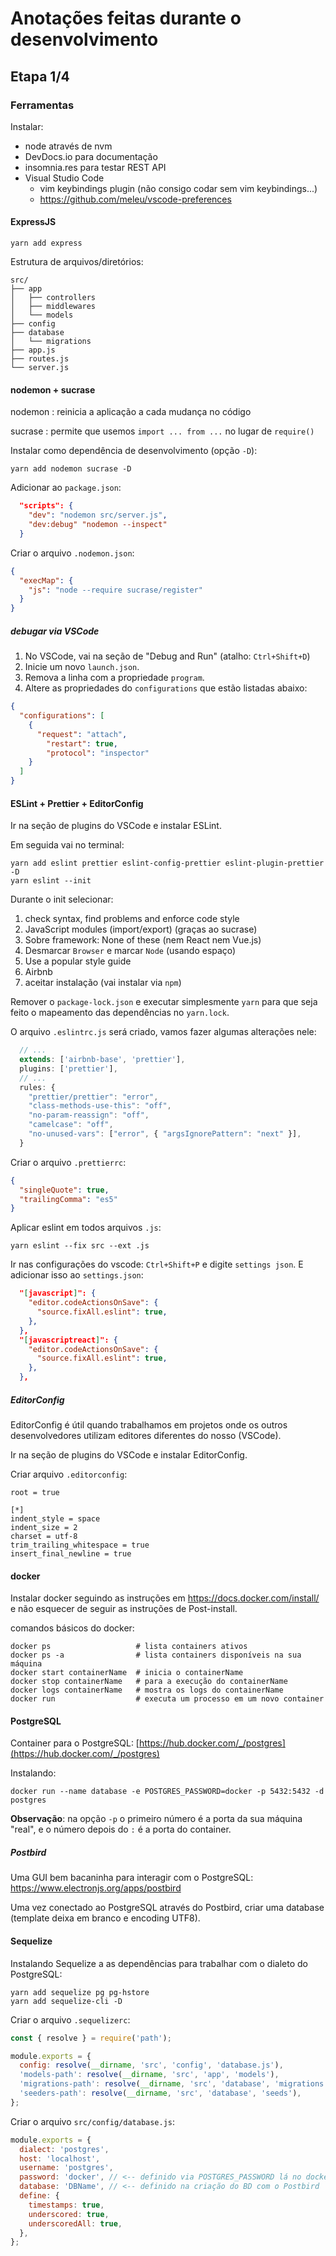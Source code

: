 # Anotações feitas durante o desenvolvimento

## Etapa 1/4

### Ferramentas

Instalar:

- node através de nvm
- DevDocs.io para documentação
- insomnia.res para testar REST API
- Visual Studio Code
    - vim keybindings plugin (não consigo codar sem vim keybindings...)
    - https://github.com/meleu/vscode-preferences


#### ExpressJS

```
yarn add express
```

Estrutura de arquivos/diretórios:
```
src/
├── app
│   ├── controllers
│   ├── middlewares
│   └── models
├── config
├── database
│   └── migrations
├── app.js
├── routes.js
└── server.js
```

#### nodemon + sucrase

nodemon
: reinicia a aplicação a cada mudança no código

sucrase
: permite que usemos `import ... from ...` no lugar de `require()`


Instalar como dependência de desenvolvimento (opção `-D`):
```
yarn add nodemon sucrase -D
```

Adicionar ao `package.json`:
```json
  "scripts": {
    "dev": "nodemon src/server.js",
    "dev:debug" "nodemon --inspect"
  }
```

Criar o arquivo `.nodemon.json`:
```json
{
  "execMap": {
    "js": "node --require sucrase/register"
  }
}
```

##### debugar via VSCode

1. No VSCode, vai na seção de "Debug and Run" (atalho: `Ctrl+Shift+D`)
2. Inicie um novo `launch.json`.
3. Remova a linha com a propriedade `program`.
4. Altere as propriedades do `configurations` que estão listadas abaixo:

```json
{
  "configurations": [
    {
      "request": "attach",
        "restart": true,
        "protocol": "inspector"
    }
  ]
}
```


#### ESLint + Prettier + EditorConfig

Ir na seção de plugins do VSCode e instalar ESLint.

Em seguida vai no terminal:

```
yarn add eslint prettier eslint-config-prettier eslint-plugin-prettier -D
yarn eslint --init
```

Durante o init selecionar:

1. check syntax, find problems and enforce code style
2. JavaScript modules (import/export) (graças ao sucrase)
3. Sobre framework: None of these (nem React nem Vue.js)
4. Desmarcar `Browser` e marcar `Node` (usando espaço)
5. Use a popular style guide
6. Airbnb
7. aceitar instalação (vai instalar via `npm`)

Remover o `package-lock.json` e executar simplesmente `yarn` para que seja feito o mapeamento das dependências no `yarn.lock`.

O arquivo `.eslintrc.js` será criado, vamos fazer algumas alterações nele:
```js
  // ...
  extends: ['airbnb-base', 'prettier'],
  plugins: ['prettier'],
  // ...
  rules: {
    "prettier/prettier": "error",
    "class-methods-use-this": "off",
    "no-param-reassign": "off",
    "camelcase": "off",
    "no-unused-vars": ["error", { "argsIgnorePattern": "next" }],
  }
```

Criar o arquivo `.prettierrc`:
```json
{
  "singleQuote": true,
  "trailingComma": "es5"
}
```

Aplicar eslint em todos arquivos `.js`:
```
yarn eslint --fix src --ext .js
```

Ir nas configurações do vscode: `Ctrl+Shift+P` e digite `settings json`. E adicionar isso ao `settings.json`:
```json
  "[javascript]": {
    "editor.codeActionsOnSave": {
      "source.fixAll.eslint": true,
    },
  },
  "[javascriptreact]": {
    "editor.codeActionsOnSave": {
      "source.fixAll.eslint": true,
    },
  },
```

##### EditorConfig

EditorConfig é útil quando trabalhamos em projetos onde os outros desenvolvedores utilizam editores diferentes do nosso (VSCode).

Ir na seção de plugins do VSCode e instalar EditorConfig.

Criar arquivo `.editorconfig`:
```
root = true

[*]
indent_style = space
indent_size = 2
charset = utf-8
trim_trailing_whitespace = true
insert_final_newline = true
```


#### docker

Instalar docker seguindo as instruções em https://docs.docker.com/install/ e não esquecer de seguir as instruções de Post-install.

comandos básicos do docker:

```
docker ps                   # lista containers ativos
docker ps -a                # lista containers disponíveis na sua máquina
docker start containerName  # inicia o containerName
docker stop containerName   # para a execução do containerName
docker logs containerName   # mostra os logs do containerName
docker run                  # executa um processo em um novo container
```

#### PostgreSQL

Container para o PostgreSQL: [https://hub.docker.com/_/postgres](https://hub.docker.com/_/postgres)

Instalando:
```
docker run --name database -e POSTGRES_PASSWORD=docker -p 5432:5432 -d postgres
```

**Observação**: na opção `-p` o primeiro número é a porta da sua máquina "real", e o número depois do `:` é a porta do container.

##### Postbird

Uma GUI bem bacaninha para interagir com o PostgreSQL: https://www.electronjs.org/apps/postbird

Uma vez conectado ao PostgreSQL através do Postbird, criar uma database (template deixa em branco e encoding UTF8).


#### Sequelize

Instalando Sequelize a as dependências para trabalhar com o dialeto do PostgreSQL:

```
yarn add sequelize pg pg-hstore
yarn add sequelize-cli -D
```

Criar o arquivo `.sequelizerc`:

```js
const { resolve } = require('path');

module.exports = {
  config: resolve(__dirname, 'src', 'config', 'database.js'),
  'models-path': resolve(__dirname, 'src', 'app', 'models'),
  'migrations-path': resolve(__dirname, 'src', 'database', 'migrations'),
  'seeders-path': resolve(__dirname, 'src', 'database', 'seeds'),
};
```

Criar o arquivo `src/config/database.js`:
```js
module.exports = {
  dialect: 'postgres',
  host: 'localhost',
  username: 'postgres',
  password: 'docker', // <-- definido via POSTGRES_PASSWORD lá no docker run
  database: 'DBName', // <-- definido na criação do BD com o Postbird
  define: {
    timestamps: true,
    underscored: true,
    underscoredAll: true,
  },
};
```


